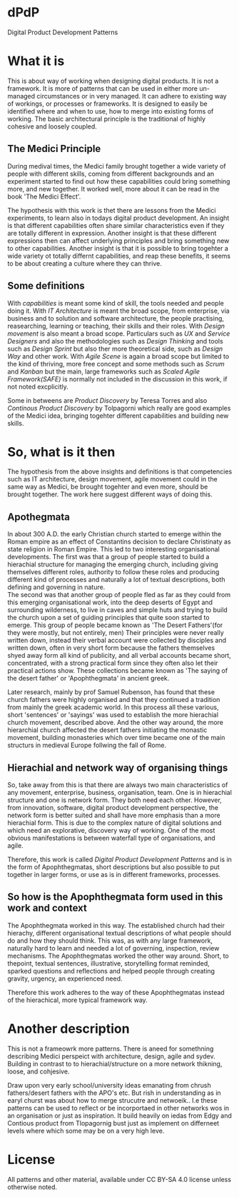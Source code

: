 # dPdP
Digital Product Development Patterns

# What it is
This is about way of working when designing digital products. It is not a framework. It is more of patterns that can be used in either more un-managed circumstances or in very managed. It can adhere to existing way of workings, or processes or frameworks. It is designed to easily be identified where and when to use, how to merge into existing forms of working. The basic architectural principle is the traditional of highly cohesive and loosely coupled.

## The Medici Principle
During medival times, the Medici family brought together a wide variety of people with different skills, coming from different backgrounds and an experiment started to find out how these capabilities could bring something more, and new together. It worked well, more about it can be read in the book 'The Medici Effect'. 

The hypothesis with this work is thet there are lessons from the Medici experiments, to learn also in todays digital product development. An insight is that different capabilities often share similar characteristics even if they are totally different in expression. Another insight is that these different expressions then can affect underlying principles and bring something new to other capabilities. Another insight is that it is possible to bring togehter a wide variety ot totally differnt capabilities, and reap these benefits, it seems to be about creating a culture where they can thrive. 

## Some definitions 
With _capabilities_ is meant some kind of skill, the tools needed and people doing it.
With _IT Architecture_ is meant the broad scope, from enterprise, via business and to solution and software architecture, the people practising, reasearching, learning or teaching, their skills and their roles.
With _Design movement_ is also meant a broad scope. Particulars such as _UX_ and _Service Designers_ and also the methodologies such as _Design Thinking_ and tools such as _Design Sprint_ but also ther more theoretical side, such as _Design Way_ and other work. 
With _Agile Scene_ is again a broad scope but limited to the kind of thriving, more free concept and some methods such as _Scrum_ and _Kanban_ but the main, large frameworks such as _Scaled Agile Framework(SAFE)_ is normally not included in the discussion in this work, if not noted excplicitly.

Some in betweens are _Product Discovery_ by Teresa Torres and also _Continous Product Discovery_ by Tolpagorni which really are good examples of the Medici idea, bringing togehter different capabilities and building new skills.

# So, what is it then
The hypothesis from the above insights and definitions is that competencies such as IT architecture, design movement, agile movement could in the same way as Medici, be brought togehter and even more, should be brought together. The work here suggest different ways of doing this. 

## Apothegmata
In about 300 A.D. the early Christian church started to emerge within the Roman empire as an effect of Constantins decision to declare Christinaty as state religion in Roman Empire. This led to two interesting organisational developments. 
The first was that a group of people started to build a hierachial structure for managing the emerging church, including giving themselves different roles, authority to follow these roles and producing different kind of processes and naturally a lot of textual descriptions, both defining and governing in nature.  
The second was that another group of people fled as far as they could from this emerging organisational work, into the deep deserts of Egypt and surrounding wilderness, to live in caves and simple huts and trying to build the church upon a set of guiding principles that quite soon started to emerge. This group of people became known as 'The Desert Fathers'(for they were mostly, but not entirely, men) Their principles were never really written down, instead their verbal account were collected by disciples and written down, often in very short form because the fathers themselves shyed away form all kind of publicity, and all verbal accounts became short, concentrated, with a strong practical form since they often also let their practical actions show. These collections became known as 'The saying of the desert father' or 'Apophthegmata' in ancient greek.

Later research, mainly by prof Samuel Rubenson, has found that these church fathers were highly organised and that they continued a tradition from mainly the greek academic world. In this process all these various, short 'sentences' or 'sayings' was used to establish the more hierachial church movement, described above. And the other way around, the more hierarchial church affected the desert fathers initiating the monastic movement, building monasteries which over time became one of the main structurs in medieval Europe follwing the fall of Rome.

## Hierachial and network way of organising things
So, take away from this is that there are always two main characteristics of any movement, enterprise, business, organisation, team. One is in hierachial structure and one is network form. They both need each other. However, from innovation, software, digital product development perspective, the network form is better suited and shall have more emphasis than a more hierachial form. This is due to the complex nature of digital solutions and which need an explorative, discovery way of working. One of the most obvious manifestations is between waterfall type of organisations, and agile.

Therefore, this work is called _Digital Product Development Patterns_ and is in the form of Apophthegmatas, short descriptions but also possible to put together in larger forms, or use as is in different frameworks, processes. 

## So how is the Apophthegmata form used in this work and context
The Apophthegmata worked in this way. The established church had their hierachy, different organisational textual descriptions of what people should do and how they should think. This was, as with any large framework, naturally hard to learn and needed a lot of governing, inspection, review mechanisms.
The Apophthegmatas worked the other way around. Short, to thepoint, textual sentences, illustrative, storytelling format reminded, sparked questions and reflections and helped people through creating gravity, urgency, an experienced need. 

Therefore this work adheres to the way of these Apophthegmatas instead of the hierachical, more typical framework way.  

# Another description
This is not a frameowrk more patterns.
There is aneed for somethning describing Medici perspeict with architecture, design, agile and sydev.
Building in contrast to to hierachial/structure on a more network thikning, loose, and cohjesive.

Draw upon very early school/university ideas emanating from chrush fathers/desert fathers with the APO's etc.
But rish in understanding as in earyl churst was about how to merge strucutre and netwoeik.. I.e these patterns can be used to reflect or be incorportaed in other networks wos in an organisation or just as inspiration. It build heavily on iedas from Edgy and Contious product from Tlopagornig bust just as implement on differneet levels where which some may be on a very high leve. 

# License
All patterns and other material, available under CC BY-SA 4.0 license unless otherwise noted.
